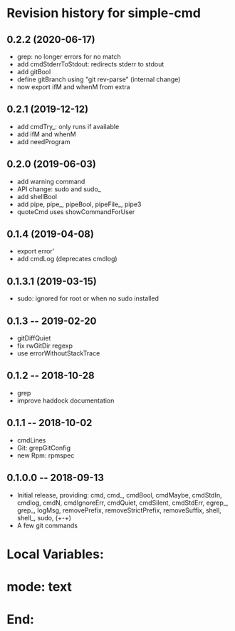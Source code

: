 # Revision history for simple-cmd

## 0.2.2 (2020-06-17)
- grep: no longer errors for no match
- add cmdStderrToStdout: redirects stderr to stdout
- add gitBool
- define gitBranch using "git rev-parse" (internal change)
- now export ifM and whenM from extra

## 0.2.1 (2019-12-12)
- add cmdTry_: only runs if available
- add ifM and whenM
- add needProgram

## 0.2.0 (2019-06-03)
- add warning command
- API change: sudo and sudo_
- add shellBool
- add pipe, pipe_, pipeBool, pipeFile_, pipe3
- quoteCmd uses showCommandForUser

## 0.1.4 (2019-04-08)
- export error'
- add cmdLog (deprecates cmdlog)

## 0.1.3.1 (2019-03-15)
- sudo: ignored for root or when no sudo installed

## 0.1.3 -- 2019-02-20
- gitDiffQuiet
- fix rwGitDir regexp
- use errorWithoutStackTrace

## 0.1.2 -- 2018-10-28
- grep
- improve haddock documentation

## 0.1.1 -- 2018-10-02
- cmdLines
- Git: grepGitConfig
- new Rpm: rpmspec

## 0.1.0.0  -- 2018-09-13

- Initial release, providing:
  cmd, cmd_, cmdBool, cmdMaybe, cmdStdIn, cmdlog, cmdN,
  cmdIgnoreErr, cmdQuiet, cmdSilent, cmdStdErr,
  egrep_, grep_, logMsg,
  removePrefix, removeStrictPrefix, removeSuffix,
  shell, shell_, sudo, (+-+)
- A few git commands

# Local Variables:
# mode: text
# End:
